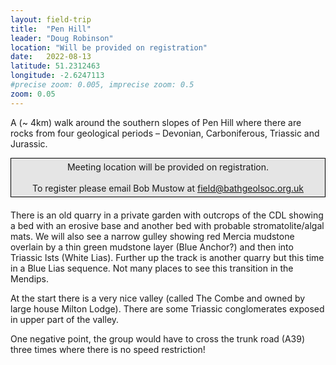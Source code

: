 ```yaml
---
layout: field-trip
title:  "Pen Hill"
leader: "Doug Robinson"
location: "Will be provided on registration"
date:   2022-08-13
latitude: 51.2312463
longitude: -2.6247113
#precise zoom: 0.005, imprecise zoom: 0.5
zoom: 0.05
---
```

<p>A (~ 4km) walk around the southern slopes of Pen Hill where there are rocks from four geological periods – Devonian, Carboniferous, Triassic and Jurassic.</p>
<div style="    border: 1px solid black;
    padding: 5px;
    background-color: #e5e5e5;
    max-width: 600px;
    text-align: center;
    margin: auto; margin-bottom: 20px;">Meeting location will be provided on registration.<br><br>To register please email Bob Mustow at <a href="mailto:field@bathgeolsoc.org.uk">field@bathgeolsoc.org.uk</a></div>
<p>There is an old quarry in a private garden with outcrops of the CDL showing a bed with an erosive base and another bed with probable stromatolite/algal mats. We will also see a narrow gulley showing red Mercia mudstone overlain by a thin green mudstone layer (Blue Anchor?) and then into Triassic lsts (White Lias). Further up the track is another quarry but this time in a Blue Lias sequence. Not many places to see this transition in the Mendips.</p>
<p>At the start there is a very nice valley (called The Combe and owned by large house Milton Lodge). There are some Triassic conglomerates exposed in upper part of the valley.</p>
<p>One negative point, the group would have to cross the trunk road (A39) three times where there is no speed restriction!</p>